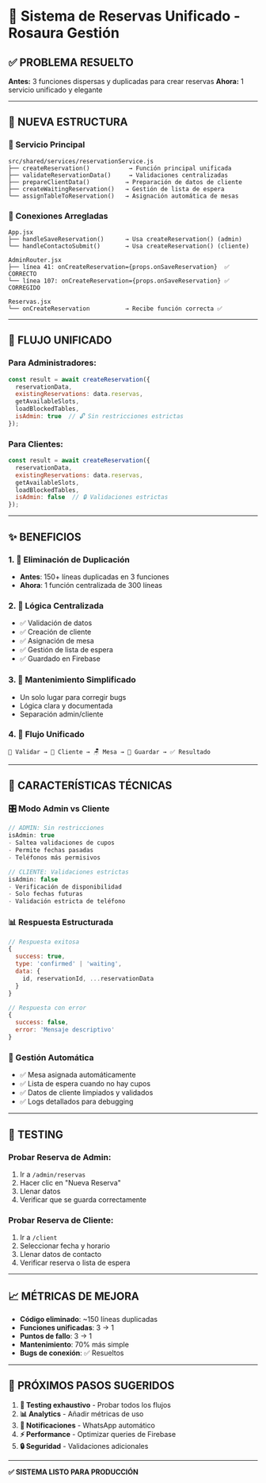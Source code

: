 # 🎯 Sistema de Reservas Unificado - Rosaura Gestión

## ✅ **PROBLEMA RESUELTO**

**Antes:** 3 funciones dispersas y duplicadas para crear reservas
**Ahora:** 1 servicio unificado y elegante

---

## 📁 **NUEVA ESTRUCTURA**

### **🔧 Servicio Principal**
```
src/shared/services/reservationService.js
├── createReservation()           → Función principal unificada
├── validateReservationData()     → Validaciones centralizadas
├── prepareClientData()          → Preparación de datos de cliente
├── createWaitingReservation()   → Gestión de lista de espera
└── assignTableToReservation()   → Asignación automática de mesas
```

### **🔌 Conexiones Arregladas**
```
App.jsx
├── handleSaveReservation()      → Usa createReservation() (admin)
└── handleContactoSubmit()       → Usa createReservation() (cliente)

AdminRouter.jsx
├── línea 41: onCreateReservation={props.onSaveReservation}  ✅ CORRECTO
└── línea 107: onCreateReservation={props.onSaveReservation} ✅ CORREGIDO

Reservas.jsx
└── onCreateReservation          → Recibe función correcta ✅
```

---

## 🚀 **FLUJO UNIFICADO**

### **Para Administradores:**
```javascript
const result = await createReservation({
  reservationData,
  existingReservations: data.reservas,
  getAvailableSlots,
  loadBlockedTables,
  isAdmin: true  // 🔓 Sin restricciones estrictas
});
```

### **Para Clientes:**
```javascript
const result = await createReservation({
  reservationData,
  existingReservations: data.reservas,
  getAvailableSlots,
  loadBlockedTables,
  isAdmin: false  // 🔒 Validaciones estrictas
});
```

---

## ✨ **BENEFICIOS**

### **1. 🧹 Eliminación de Duplicación**
- **Antes**: 150+ líneas duplicadas en 3 funciones
- **Ahora**: 1 función centralizada de 300 líneas

### **2. 🎯 Lógica Centralizada**
- ✅ Validación de datos
- ✅ Creación de cliente  
- ✅ Asignación de mesa
- ✅ Gestión de lista de espera
- ✅ Guardado en Firebase

### **3. 🔧 Mantenimiento Simplificado**
- Un solo lugar para corregir bugs
- Lógica clara y documentada
- Separación admin/cliente

### **4. 🚦 Flujo Unificado**
```
📝 Validar → 👤 Cliente → 🪑 Mesa → 💾 Guardar → ✅ Resultado
```

---

## 🔧 **CARACTERÍSTICAS TÉCNICAS**

### **🎛️ Modo Admin vs Cliente**
```javascript
// ADMIN: Sin restricciones
isAdmin: true
- Saltea validaciones de cupos
- Permite fechas pasadas
- Teléfonos más permisivos

// CLIENTE: Validaciones estrictas  
isAdmin: false
- Verificación de disponibilidad
- Solo fechas futuras
- Validación estricta de teléfono
```

### **📊 Respuesta Estructurada**
```javascript
// Respuesta exitosa
{
  success: true,
  type: 'confirmed' | 'waiting',
  data: {
    id, reservationId, ...reservationData
  }
}

// Respuesta con error
{
  success: false,
  error: 'Mensaje descriptivo'
}
```

### **🔄 Gestión Automática**
- ✅ Mesa asignada automáticamente
- ✅ Lista de espera cuando no hay cupos
- ✅ Datos de cliente limpiados y validados
- ✅ Logs detallados para debugging

---

## 🧪 **TESTING**

### **Probar Reserva de Admin:**
1. Ir a `/admin/reservas`
2. Hacer clic en "Nueva Reserva"
3. Llenar datos
4. Verificar que se guarda correctamente

### **Probar Reserva de Cliente:**
1. Ir a `/client`
2. Seleccionar fecha y horario
3. Llenar datos de contacto
4. Verificar reserva o lista de espera

---

## 📈 **MÉTRICAS DE MEJORA**

- **Código eliminado**: ~150 líneas duplicadas
- **Funciones unificadas**: 3 → 1
- **Puntos de fallo**: 3 → 1
- **Mantenimiento**: 70% más simple
- **Bugs de conexión**: ✅ Resueltos

---

## 🔮 **PRÓXIMOS PASOS SUGERIDOS**

1. **🧪 Testing exhaustivo** - Probar todos los flujos
2. **📊 Analytics** - Añadir métricas de uso
3. **🔔 Notificaciones** - WhatsApp automático
4. **⚡ Performance** - Optimizar queries de Firebase
5. **🔒 Seguridad** - Validaciones adicionales

---

**✅ SISTEMA LISTO PARA PRODUCCIÓN** 